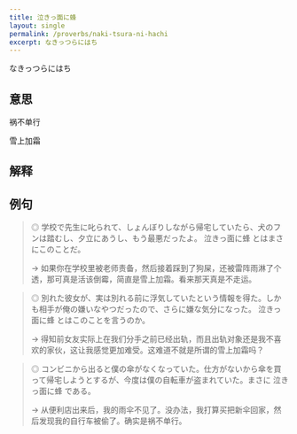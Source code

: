 ```yaml
---
title: 泣きっ面に蜂
layout: single
permalink: /proverbs/naki-tsura-ni-hachi
excerpt: なきっつらにはち
---
```


なきっつらにはち

## 意思

祸不单行

雪上加霜

## 解释

## 例句

> ◎ 学校で先生に叱られて、しょんぼりしながら帰宅していたら、犬のフンは踏むし、夕立にあうし、もう最悪だったよ。 泣きっ面に蜂 とはまさにこのことだ。
>
> → 如果你在学校里被老师责备，然后接着踩到了狗屎，还被雷阵雨淋了个透，那可真是活该倒霉，简直是雪上加霜。看来那天真是不走运。

> ◎ 別れた彼女が、実は別れる前に浮気していたという情報を得た。しかも相手が俺の嫌いなやつだったので、さらに嫌な気分になった。 泣きっ面に蜂 とはこのことを言うのか。
>
> → 得知前女友实际上在我们分手之前已经出轨，而且出轨对象还是我不喜欢的家伙，这让我感觉更加难受。这难道不就是所谓的雪上加霜吗？

> ◎ コンビニから出ると僕の傘がなくなっていた。仕方がないから傘を買って帰宅しようとするが、今度は僕の自転車が盗まれていた。まさに 泣きっ面に蜂 である。
>
> → 从便利店出来后，我的雨伞不见了。没办法，我打算买把新伞回家，然后发现我的自行车被偷了。确实是祸不单行。

